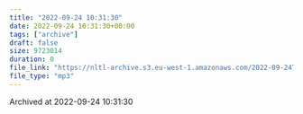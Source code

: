 ```yaml
---
title: "2022-09-24 10:31:30"
date: 2022-09-24 10:31:30+00:00
tags: ["archive"]
draft: false
size: 9723014
duration: 0
file_link: "https://nltl-archive.s3.eu-west-1.amazonaws.com/2022-09-24T103130.mp3"
file_type: "mp3"
---
```

Archived at 2022-09-24 10:31:30
            